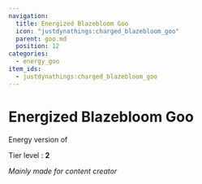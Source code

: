 ```yaml
---
navigation:
  title: Energized Blazebloom Goo
  icon: "justdynathings:charged_blazebloom_goo"
  parent: goo.md
  position: 12
categories:
  - energy_goo
item_ids:
  - justdynathings:charged_blazebloom_goo
---
```


# Energized Blazebloom Goo

Energy version of <ItemLink id="justdirethings:gooblock_tier2"/>

Tier level : **2**

<BlockImage id="justdynathings:charged_blazebloom_goo" scale="4.0" p:alive="false"/>
<BlockImage id="justdynathings:charged_blazebloom_goo" scale="4.0" p:alive="true"/>

<RecipeFor id="justdynathings:charged_blazebloom_goo" />

_Mainly made for content creator_
